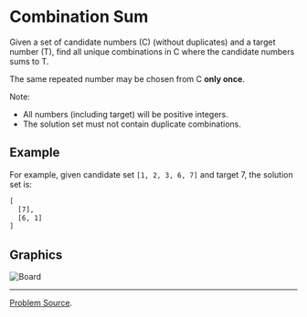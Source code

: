 # Combination Sum

Given a set of candidate numbers (C) (without duplicates) and a target number (T), find all unique 
combinations in C where the candidate numbers sums to T.

The same repeated number may be chosen from C **only once**.

Note:

+ All numbers (including target) will be positive integers.
+ The solution set must not contain duplicate combinations.

Example
-------

For example, given candidate set `[1, 2, 3, 6, 7]` and target 7, the solution set is: 

```txt 
[
  [7],
  [6, 1]
]
```

Graphics
--------

![Board](https://user-images.githubusercontent.com/4989256/35070825-4ed2bed0-fbe7-11e7-94b5-7666902ec27b.png)

---

[Problem Source](https://leetcode.com/problems/combination-sum-ii/description/).
